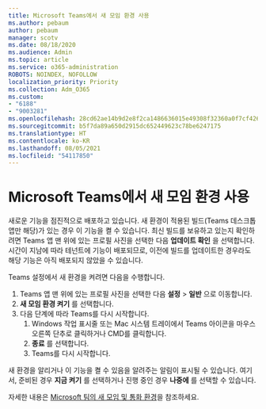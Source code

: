 ```yaml
---
title: Microsoft Teams에서 새 모임 환경 사용
ms.author: pebaum
author: pebaum
manager: scotv
ms.date: 08/18/2020
ms.audience: Admin
ms.topic: article
ms.service: o365-administration
ROBOTS: NOINDEX, NOFOLLOW
localization_priority: Priority
ms.collection: Adm_O365
ms.custom:
- "6188"
- "9003281"
ms.openlocfilehash: 28cd62ae14b9d2e8f2ca1486636015e49308f32360a0f7cf42694d1133bac53b
ms.sourcegitcommit: b5f7da89a650d2915dc652449623c78be6247175
ms.translationtype: HT
ms.contentlocale: ko-KR
ms.lasthandoff: 08/05/2021
ms.locfileid: "54117850"
---
```

# <a name="enable-the-new-meeting-experience-in-microsoft-teams"></a>Microsoft Teams에서 새 모임 환경 사용

새로운 기능을 점진적으로 배포하고 있습니다. 새 환경이 적용된 빌드(Teams 데스크톱 앱만 해당)가 있는 경우 이 기능을 켤 수 있습니다. 최신 빌드를 보유하고 있는지 확인하려면 Teams 앱 맨 위에 있는 프로필 사진을 선택한 다음 **업데이트 확인** 을 선택합니다. 시간이 지남에 따라 테넌트에 기능이 배포되므로, 이전에 빌드를 업데이트한 경우라도 해당 기능은 아직 배포되지 않았을 수 있습니다.  

Teams 설정에서 새 환경을 켜려면 다음을 수행합니다.

1. Teams 앱 맨 위에 있는 프로필 사진을 선택한 다음 **설정** >  **일반** 으로 이동합니다. 
2. **새 모임 환경 켜기** 를 선택합니다.
3. 다음 단계에 따라 Teams를 다시 시작합니다.
    1. Windows 작업 표시줄 또는 Mac 시스템 트레이에서 Teams 아이콘을 마우스 오른쪽 단추로 클릭하거나 CMD를 클릭합니다.
    2. **종료** 를 선택합니다.
    3. Teams를 다시 시작합니다.

새 환경을 알리거나 이 기능을 켤 수 있음을 알려주는 알림이 표시될 수 있습니다. 여기서, 준비된 경우 **지금 켜기** 를 선택하거나 진행 중인 경우 **나중에** 를 선택할 수 있습니다.  

자세한 내용은 [Microsoft 팀의 새 모임 및 통화 환경](https://techcommunity.microsoft.com/t5/microsoft-teams-blog/new-meeting-and-calling-experience-in-microsoft-teams/ba-p/1537581)을 참조하세요.